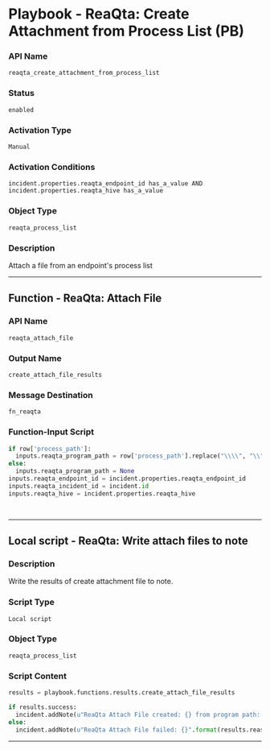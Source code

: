 <!--
    DO NOT MANUALLY EDIT THIS FILE
    THIS FILE IS AUTOMATICALLY GENERATED WITH resilient-sdk codegen
    Generated with resilient-sdk v50.0.108
-->

# Playbook - ReaQta: Create Attachment from Process List (PB)

### API Name
`reaqta_create_attachment_from_process_list`

### Status
`enabled`

### Activation Type
`Manual`

### Activation Conditions
`incident.properties.reaqta_endpoint_id has_a_value AND incident.properties.reaqta_hive has_a_value`

### Object Type
`reaqta_process_list`

### Description
Attach a file from an endpoint's process list


---
## Function - ReaQta: Attach File

### API Name
`reaqta_attach_file`

### Output Name
`create_attach_file_results`

### Message Destination
`fn_reaqta`

### Function-Input Script
```python
if row['process_path']:
  inputs.reaqta_program_path = row['process_path'].replace("\\\\", "\\")
else:
  inputs.reaqta_program_path = None
inputs.reaqta_endpoint_id = incident.properties.reaqta_endpoint_id
inputs.reaqta_incident_id = incident.id
inputs.reaqta_hive = incident.properties.reaqta_hive

  

```

---

## Local script - ReaQta: Write attach files to note

### Description
Write the results of create attachment file to note.

### Script Type
`Local script`

### Object Type
`reaqta_process_list`

### Script Content
```python
results = playbook.functions.results.create_attach_file_results

if results.success:
  incident.addNote(u"ReaQta Attach File created: {} from program path: {}".format(results.content['name'], results.inputs['reaqta_program_path']))
else:
  incident.addNote(u"ReaQta Attach File failed: {}".format(results.reason))
```

---

